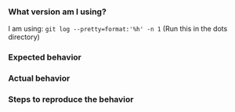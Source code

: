 ### What version am I using?
I am using: `git log --pretty=format:'%h' -n 1` (Run this in the dots directory)

### Expected behavior

### Actual behavior

### Steps to reproduce the behavior
